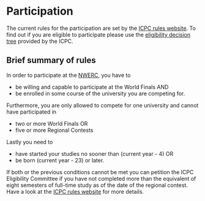 # Participation

The current rules for the participation are set by the [ICPC rules website](http://icpc.baylor.edu/regionals/rules). To find out if you are eligible to participate please use the [eligibility decision tree](http://icpc.baylor.edu/download/regionals/rules/EligibilityDecisionTree-2016.pdf) provided by the ICPC.

## Brief summary of rules

In order to participate at the [NWERC](http://nwerc.eu/), you have to
* be willing and capable to participate at the World Finals AND
* be enrolled in some course of the university you are competing for.

Furthermore, you are only allowed to compete for one university and cannot have participated in 
* two or more World Finals OR
* five or more Regional Contests

<script type="text/javascript">
$(function(){
  var year = new Date().getFullYear();
  $("#studystart").html(year-4);
  $("#born").html(year-23);
});
</script>

Lastly you need to 
* have started your studies no sooner than <span id='studystart'>(current year - 4)</span> OR
* be born <span id="born">(current year - 23)</span> or later.

If both or the previous conditions cannot be met you can petition the ICPC Eligibility Committee if you have not completed more than the equivalent of eight semesters of full-time study as of the date of the regional contest. Have a look at the [ICPC rules website](http://icpc.baylor.edu/regionals/rules#HExtendingthePeriodofEligibility) for more details.